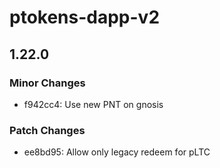 # ptokens-dapp-v2

## 1.22.0

### Minor Changes

- f942cc4: Use new PNT on gnosis

### Patch Changes

- ee8bd95: Allow only legacy redeem for pLTC
